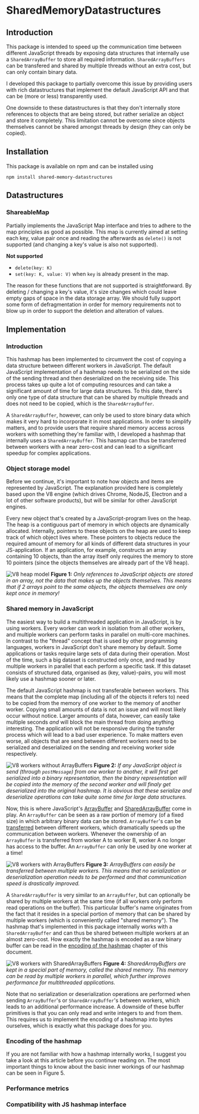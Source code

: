 # SharedMemoryDatastructures
## Introduction
This package is intended to speed up the communication time between different JavaScript threads by exposing data structures that internally use a `SharedArrayBuffer` to store all required information. `SharedArrayBuffers` can be transfered and shared by multiple threads without an extra cost, but can only contain binary data.

I developed this package to partially overcome this issue by providing users with rich datastructures that implement the default JavaScript API and that can be (more or less) transparently used.

One downside to these datastructures is that they don't internally store references to objects that are being stored, but rather serialize an object and store it completely. This limitation cannot be overcome since objects themselves cannot be shared amongst threads by design (they can only be copied).

## Installation
This package is available on npm and can be installed using

```
npm install shared-memory-datastructures
```

## Datastructures
### ShareableMap
Partially implements the JavaScript Map interface and tries to adhere to the map principles as good as possible. This map is currently aimed at setting each key, value pair once and reading the afterwards as `delete()` is not supported (and changing a key's value is also not supported).

**Not supported**
* `delete(key: K)`
* `set(key: K, value: V)` when `key` is already present in the map.

The reason for these functions that are not supported is straightforward. By deleting / changing a key's value, it's size changes which could leave empty gaps of space in the data storage array. We should fully support some form of defragmentation in order for memory requirements not to blow up in order to support the deletion and alteration of values.

## Implementation
### Introduction
This hashmap has been implemented to circumvent the cost of copying a data structure between different workers in JavaScript. The default JavaScript implementation of a hashmap needs to be serialized on the side of the sending thread and then deserialized on the receiving side. This process takes up quite a lot of computing resources and can take a significant amount of time for large data structures. To this date, there's only one type of data structure that can be shared by multiple threads and does not need to be copied, which is the `SharedArrayBuffer`.

A `SharedArrayBuffer`, however, can only be used to store binary data which makes it very hard to incorporate it in most applications. In order to simplify matters, and to provide users that require shared memory access across workers with something they're familiar with, I developed a hashmap that internally uses a `SharedArrayBuffer`. This hasmap can thus be transferred between workers with a near zero-cost and can lead to a significant speedup for complex applications.

### Object storage model
Before we continue, it's important to note how objects and items are represented by JavaScript. The explanation provided here is completely based upon the V8 engine (which drives Chrome, NodeJS, Electron and a lot of other software products), but will be similar for other JavaScript engines.

Every new object that's created by a JavaScript-program lives on the heap. The heap is a contiguous part of memory in which objects are dynamically allocated. Internally, pointers to these objects on the heap are used to keep track of which object lives where. These pointers to objects reduce the required amount of memory for all kinds of different data structures in your JS-application. If an application, for example, constructs an array containing 10 objects, than the array itself only requires the memory to store 10 pointers (since the objects themselves are already part of the V8 heap).

![V8 heap model](./docs/images/v8_heap.png)
__Figure 1:__ *Only references to JavaScript objects are stored in an array, not the data that makes up the objects themselves. This means that if 2 arrays point to the same objects, the objects themselves are only kept once in memory!*

### Shared memory in JavaScript
The easiest way to build a multithreaded application in JavaScript, is by using workers. Every worker can work in isolation from all other workers, and multiple workers can perform tasks in parallel on multi-core machines. In contrast to the "thread" concept that is used by other programming languages, workers in JavaScript don't share memory by default. Some applications or tasks require large sets of data during their operation. Most of the time, such a big dataset is constructed only once, and read by multiple workers in parallel that each perform a specific task. If this dataset consists of structured data, organised as (key, value)-pairs, you will most likely use a hashmap sooner or later.

The default JavaScript hashmap is not transferable between workers. This means that the complete map (including all of the objects it refers to) need to be copied from the memory of one worker to the memory of another worker. Copying small amounts of data is not an issue and will most likely occur without notice. Larger amounts of data, however, can easily take multiple seconds _and_ will block the main thread from doing anything interesting. The application will not be responsive during the transfer process which will lead to a bad user experience. To make matters even worse, all objects that are send between different workers need to be serialized and deserialized on the sending and receiving worker side respectively.

![V8 workers without ArrayBuffers](./docs/images/v8_workers_no_arraybuffers.png)
__Figure 2:__ *If any JavaScript object is send (through `postMessage`) from one worker to another, it will first get serialized into a binary representation, then the binary representation will be copied into the memory of the second worker and will finaly get deserialized into the original hashmap. It is obvious that these serialize and deserialize operations can take quite some time for large data structures.*

Now, this is where JavaScript's [ArrayBuffer](https://developer.mozilla.org/en-US/docs/Web/JavaScript/Reference/Global_Objects/ArrayBuffer) and [SharedArrayBuffer](https://developer.mozilla.org/en-US/docs/Web/JavaScript/Reference/Global_Objects/SharedArrayBuffer) come in play. An `ArrayBuffer` can be seen as a raw portion of memory (of a fixed size) in which arbitrary binary data can be stored. `ArrayBuffer`'s can be [transferred](https://developer.mozilla.org/en-US/docs/Web/API/Transferable) between different workers, which dramatically speeds up the communication between workers. Whenever the ownership of an `ArrayBuffer` is transferred from worker A to worker B, worker A no longer has access to the buffer. An `ArrayBuffer` can only be used by one worker at a time!

![V8 workers with ArrayBuffers](./docs/images/v8_workers_arraybuffer.png)
__Figure 3:__ *ArrayBuffers can easily be transferred between multiple workers. This means that no serialization or deserialization operation needs to be performed and that communication speed is drastically improved.*

A `SharedArrayBuffer` is very similar to an `ArrayBuffer`, but can optionally be shared by multiple workers at the same time (if all workers only perform read operations on the buffer). This particular buffer's name originates from the fact that it resides in a special portion of memory that can be shared by multiple workers (which is conveniently called "shared memory"). The hashmap that's implemented in this package internally works with a `SharedArrayBuffer` and can thus be shared between multiple workers at an almost zero-cost. How exactly the hashmap is encoded as a raw binary buffer can be read in the [encoding of the hashmap]() chapter of this document.

![V8 workers with SharedArrayBuffers](./docs/images/v8_workers_sharedarraybuffer.png)
__Figure 4:__ *SharedArrayBuffers are kept in a special part of memory, called the shared memory. This memory can be read by multiple workers in parallel, which further improves performance for multithreaded applications.*

Note that no serialization or deserialization operations are performed when sending `ArrayBuffer`'s or `SharedArrayBuffer`'s between workers, which leads to an additional performance increase. A downside of these buffer primitives is that you can only read and write integers to and from them. This requires us to implement the encoding of a hashmap into bytes ourselves, which is exactly what this package does for you.

### Encoding of the hashmap
If you are not familiar with how a hashmap internally works, I suggest you take a look at this article before you continue reading on. The most important things to know about the basic inner workings of our hashmap can be seen in Figure 5.



### Performance metrics

### Compatibility with JS hashmap interface
